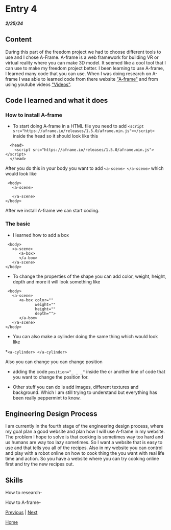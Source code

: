 # Entry 4
##### 2/25/24

## Content 
During this part of the freedom project we had to choose different tools to use and I chose A-Frame. A-frame is a web framework for building VR or virtual reality where you can make 3D model. It seemed like a cool tool that I can use to make my freedom project better. I been learning to use A-frame, I learned many code that you can use. When I was doing research on A-frame I was able to learned code from there website ["A-frame"](https://aframe.io/docs/1.5.0/introduction/) and from using youtube videos ["Videos"](https://www.youtube.com/watch?v=ktjMCanKNLk&list=PL8MkBHej75fJD-HveDzm4xKrciC5VfYuV).

## Code I learned and what it does

### How to install A-frame
* To start doing A-frame in a HTML file you need to add ````<script src="https://aframe.io/releases/1.5.0/aframe.min.js"></script>```` inside the head so it should look like this
````
  <head>
    <script src="https://aframe.io/releases/1.5.0/aframe.min.js"></script>
  </head>
````
After you do this in your body you want to add ````<a-scene> </a-scene>```` which would look like
````
 <body>
   <a-scene>

   </a-scene>
</body>
````

After we install A-frame we can start coding.

### The basic

* I learned how to add a box
````
 <body>
   <a-scene>
      <a-box>
      </a-box>
   </a-scene>
</body>

````

* To change the properties of the shape you can add color, weight, height, depth and more it will look something like
````
 <body>
   <a-scene>
      <a-box color=""
             weight=""
             height=""
             depth="">
      </a-box>
   </a-scene>
</body>

````

* You can also make a cylinder doing the same thing which would look like

*````<a-cylinder> </a-cylinder>````

Also you can change you can change position 

* adding the code ````position="_ _ _"```` inside the <a-box> or another line of code that you want to change the position for.

* Other stuff you can do is add images, different textures and background. Which I am still trying to understand but everything has been really peppermint to know. 

  
## Engineering Design Process
I am currently in the fourth stage of the engineering design process, where my goal plan a good website and plan how I will use A-frame in my website. The problem I hope to solve is that cooking is sometimes way too hard and us humans are way too lazy sometimes. So I want a website that is easy to use and that tells you all of the recipes. Also in my website you can control and play with a robot online on how to cook thing the you want with real life time and action. So you have a website where you can try cooking online first and try the new recipes out.



## Skills 

How to research-

How to A-frame- 




[Previous](entry02.md) | [Next](entry04.md)

[Home](../README.md)



